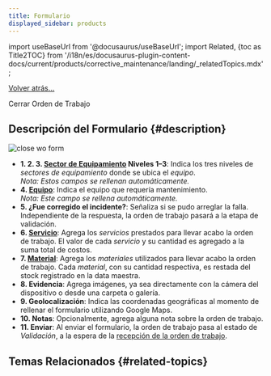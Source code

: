 ```yaml
---
title: Formulario
displayed_sidebar: products
---
```


import useBaseUrl from '@docusaurus/useBaseUrl'; 
import Related, {toc as Title2TOC} from '/i18n/es/docusaurus-plugin-content-docs/current/products/corrective_maintenance/landing/_relatedTopics.mdx'; 


[Volver atrás...](/docs/products/corrective_maintenance/actions/wo_close)

<span className="align-center hero__title">Cerrar Orden de Trabajo</span>

## Descripción del Formulario {#description}

<div className="container">
<div className="row">
<div className="col col--6">

<div className="img_sizing_narrow">

![close wo form](/img/productos_es/products_form_close_wo_cm.png)

</div>
</div>

<div className="col col--6">

- **<span className="badge badge--danger">1.</span> <span className="badge badge--danger">2.</span> <span className="badge badge--danger">3.</span> [Sector de Equipamiento](/docs/products/corrective_maintenance/master_data/equipment_sector) Niveles 1–3**: Indica los tres niveles de _sectores de equipamiento_ donde se ubica el _equipo_.<br/>_Nota: Estos campos se rellenan automáticamente._
- **<span className="badge badge--danger">4.</span> [Equipo](/docs/products/corrective_maintenance/master_data/equipment)**: Indica el equipo que requería mantenimiento.<br/>_Nota: Este campo se rellena automáticamente._
- **<span className="badge badge--danger">5.</span> ¿Fue corregido el incidente?**: Señaliza si se pudo arreglar la falla. Independiente de la respuesta, la orden de trabajo pasará a la etapa de validación.
- **<span className="badge badge--danger">6.</span> [Servicio](/docs/products/corrective_maintenance/master_data/service)**: Agrega los _servicios_ prestados para llevar acabo la orden de trabajo. El valor de cada _servicio_ y su cantidad es agregado a la suma total de costos. 
- **<span className="badge badge--danger">7.</span> [Material](/docs/products/corrective_maintenance/master_data/material)**: Agrega los _materiales_ utilizados para llevar acabo la orden de trabajo. Cada _material_, con su cantidad respectiva, es restada del stock registrado en la data maestra.
- **<span className="badge badge--danger">8.</span> Evidencia**: Agrega imágenes, ya sea directamente con la cámera del dispositivo o desde una carpeta o galería.
- **<span className="badge badge--danger">9.</span> Geolocalización**: Indica las coordenadas geográficas al momento de rellenar el formulario utilizando Google Maps.
- **<span className="badge badge--danger">10.</span> Notas**: Opcionalmente, agrega alguna nota sobre la orden de trabajo.
- **<span className="badge badge--danger">11.</span> Enviar**: Al enviar el formulario, la orden de trabajo pasa al estado de _Validación_, a la espera de la [recepción de la orden de trabajo](/docs/products/corrective_maintenance/actions/wo_validate).




</div>

</div>
</div>

## Temas Relacionados {#related-topics}

<Related/>



